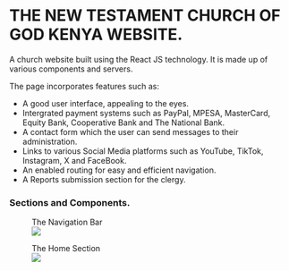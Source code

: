 <h1>THE NEW TESTAMENT CHURCH OF GOD KENYA WEBSITE.</h1>
<p>A church website built using the React JS technology. It is made up of various components and servers.</p>
<p>The page incorporates features such as:</p>
<ul>
  <li>A good user interface, appealing to the eyes.</li>
   <li>Intergrated payment systems such as PayPal, MPESA, MasterCard, Equity Bank, Cooperative Bank and The National Bank.</li>
   <li>A contact form which the user can send messages to their administration.</li>
   <li>Links to various Social Media platforms such as YouTube, TikTok, Instagram, X and FaceBook.</li>
   <li>An enabled routing for easy and efficient navigation.</li>
   <li>A Reports submission section for the clergy.</li>
</ul>

<h3>Sections and Components.</h3>
<figure>
  <figcaption>The Navigation Bar</figcaption>
  <img src='https://github.com/Omillo-Charles/Images/blob/4a2f007ce8a13fe1a75e92e26a8e336686bce724/Screenshot%202025-04-05%20133435.png' />
</figure>

<figure>
  <figcaption>The Home Section</figcaption>
  <img src='https://github.com/Omillo-Charles/Images/blob/4a2f007ce8a13fe1a75e92e26a8e336686bce724/Screenshot%202025-04-05%20133455.png' />
</figure>
